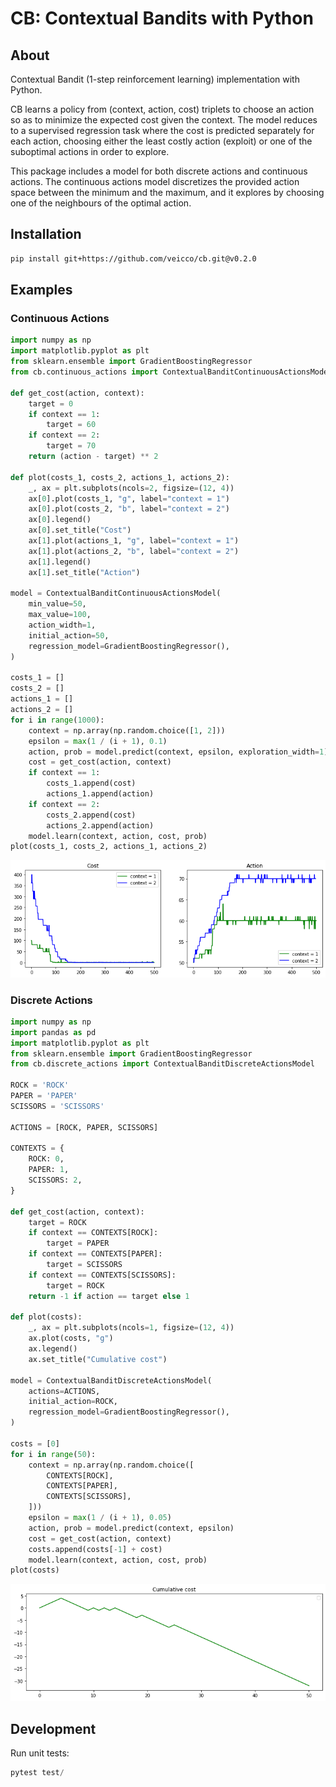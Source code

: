 # CB: Contextual Bandits with Python

## About

Contextual Bandit (1-step reinforcement learning) implementation with Python.

CB learns a policy from (context, action, cost) triplets to choose
an action so as to minimize the expected cost given the context. The model 
reduces to a supervised regression task where the cost is predicted separately 
for each action, choosing either the least costly action (exploit) or one
of the suboptimal actions in order to explore.

This package includes a model for both discrete actions and continuous actions.
The continuous actions model discretizes the provided action space between the 
minimum and the maximum, and it explores by choosing one of the neighbours
of the optimal action.

## Installation

```bash
pip install git+https://github.com/veicco/cb.git@v0.2.0 
```

## Examples

### Continuous Actions

```python
import numpy as np
import matplotlib.pyplot as plt
from sklearn.ensemble import GradientBoostingRegressor
from cb.continuous_actions import ContextualBanditContinuousActionsModel

def get_cost(action, context):
    target = 0
    if context == 1:
        target = 60
    if context == 2:
        target = 70
    return (action - target) ** 2

def plot(costs_1, costs_2, actions_1, actions_2):
    _, ax = plt.subplots(ncols=2, figsize=(12, 4))
    ax[0].plot(costs_1, "g", label="context = 1")
    ax[0].plot(costs_2, "b", label="context = 2")
    ax[0].legend()
    ax[0].set_title("Cost")
    ax[1].plot(actions_1, "g", label="context = 1")
    ax[1].plot(actions_2, "b", label="context = 2")
    ax[1].legend()
    ax[1].set_title("Action")

model = ContextualBanditContinuousActionsModel(
    min_value=50,
    max_value=100,
    action_width=1,
    initial_action=50,
    regression_model=GradientBoostingRegressor(),
)

costs_1 = []
costs_2 = []
actions_1 = []
actions_2 = []
for i in range(1000):
    context = np.array(np.random.choice([1, 2]))
    epsilon = max(1 / (i + 1), 0.1)
    action, prob = model.predict(context, epsilon, exploration_width=1)
    cost = get_cost(action, context)
    if context == 1:
        costs_1.append(cost)
        actions_1.append(action)
    if context == 2:
        costs_2.append(cost)
        actions_2.append(action)
    model.learn(context, action, cost, prob)
plot(costs_1, costs_2, actions_1, actions_2)
```

![Costs and chosen actions over time.](https://github.com/veicco/cacb/blob/master/img/plot_continuous_actions.png?raw=true)

### Discrete Actions

```python
import numpy as np
import pandas as pd
import matplotlib.pyplot as plt
from sklearn.ensemble import GradientBoostingRegressor
from cb.discrete_actions import ContextualBanditDiscreteActionsModel

ROCK = 'ROCK'
PAPER = 'PAPER'
SCISSORS = 'SCISSORS'

ACTIONS = [ROCK, PAPER, SCISSORS]

CONTEXTS = {
    ROCK: 0,
    PAPER: 1,
    SCISSORS: 2,
}

def get_cost(action, context):
    target = ROCK
    if context == CONTEXTS[ROCK]:
        target = PAPER
    if context == CONTEXTS[PAPER]:
        target = SCISSORS
    if context == CONTEXTS[SCISSORS]:
        target = ROCK
    return -1 if action == target else 1

def plot(costs):
    _, ax = plt.subplots(ncols=1, figsize=(12, 4))
    ax.plot(costs, "g")
    ax.legend()
    ax.set_title("Cumulative cost")

model = ContextualBanditDiscreteActionsModel(
    actions=ACTIONS,
    initial_action=ROCK,
    regression_model=GradientBoostingRegressor(),
)

costs = [0]
for i in range(50):
    context = np.array(np.random.choice([
        CONTEXTS[ROCK],
        CONTEXTS[PAPER],
        CONTEXTS[SCISSORS],
    ]))
    epsilon = max(1 / (i + 1), 0.05)
    action, prob = model.predict(context, epsilon)
    cost = get_cost(action, context)
    costs.append(costs[-1] + cost)
    model.learn(context, action, cost, prob)
plot(costs)
```

![Cumulative cost over time.](https://github.com/veicco/cacb/blob/master/img/plot_discrete_actions.png?raw=true)

## Development

Run unit tests:

```python
pytest test/
```

